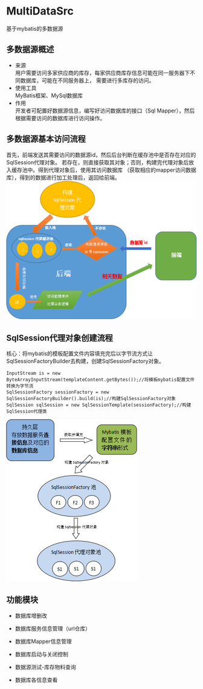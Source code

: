 # MultiDataSrc
基于mybatis的多数据源
  
## 多数据源概述
* 来源  
用户需要访问多家供应商的库存，每家供应商库存信息可能在同一服务器下不同数据库，可能在不同服务器上，
需要进行多库存的访问。  
* 使用工具  
MyBatis框架、MySql数据库
* 作用  
开发者可配置好数据源信息，编写好访问数据库的接口（Sql Mapper），然后根据需要访问的数据库进行访问操作。


## 多数据源基本访问流程
首先，前端发送其需要访问的数据源id，然后后台判断在缓存池中是否存在对应的SqlSession代理对象。
若存在，则直接获取其对象；否则，构建完代理对象后放入缓存池中。得到代理对象后，使用其访问数据库
（获取相应的mapper访问数据库），得到的数据进行加工处理后，返回给前端。  
![img1](doc/img/多数据源基本处理流程.png)

## SqlSession代理对象创建流程
核心：将mybatis的模板配置文件内容填充完后以字节流方式让SqlSessionFactoryBuilder去构建，创建SqlSessionFactory对象。
```
InputStream is = new ByteArrayInputStream(templateContent.getBytes());//将模板mybatis配置文件转换为字节流
SqlSessionFactory sessionFactory = new SqlSessionFactoryBuilder().build(is);//构建SqlSessionFactory对象
SqlSession sqlSession = new SqlSessionTemplate(sessionFactory);//构建SqlSession代理类
```
![img1](doc/img/buildSqlSessionPool.png)

## 功能模块

* 数据库增删改

* 数据库服务信息管理（url仓库）

* 数据库Mapper信息管理

* 数据库启动与关闭控制

* 数据源测试-库存物料查询

* 数据库各信息查看
